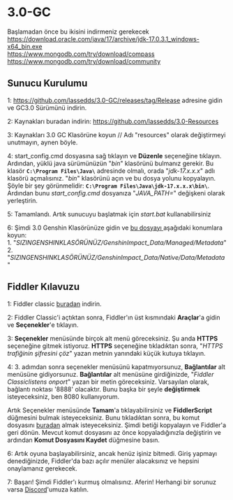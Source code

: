 # 3.0-GC

Başlamadan önce bu ikisini indirmeniz gerekecek<br>
https://download.oracle.com/java/17/archive/jdk-17.0.3.1_windows-x64_bin.exe<br>
https://www.mongodb.com/try/download/compass<br>
https://www.mongodb.com/try/download/community<br>

## Sunucu Kurulumu

1: https://github.com/lassedds/3.0-GC/releases/tag/Release adresine gidin ve GC3.0 Sürümünü indirin.

2: Kaynakları buradan indirin: https://github.com/lassedds/3.0-Resources

3: Kaynakları 3.0 GC Klasörüne koyun // Adı "resources" olarak değiştirmeyi unutmayın, aynen böyle.

4: start_config.cmd dosyasına sağ tıklayın ve **Düzenle** seçeneğine tıklayın. Ardından, yüklü java sürümünüzün "*bin*" klasörünü bulmanız gerekir. Bu klasör **`C:\Program Files\Java\`** adresinde olmalı, orada "*jdk-17.x.x.x*" adlı klasörü açmalısınız. "*bin*" klasörünü açın ve bu dosya yolunu kopyalayın. Şöyle bir şey görünmelidir: **`C:\Program Files\Java\jdk-17.x.x.x\bin\`**.  Ardından bunu *start_config.cmd* dosyanıza "*JAVA_PATH=*" değişkeni olarak yerleştirin.

5: Tamamlandı. Artık sunucuyu başlatmak için *start.bat* kullanabilirsiniz

6: Şimdi 3.0 Genshin Klasörünüze gidin ve <a href="https://drive.google.com/file/d/1esXUB4Q_Y_wDjvqnNbN8jiQUKsO11N1S/view?usp=sharing">bu dosyayı </a> aşağıdaki konumlara koyun:<br>
	1. "*SIZINGENSHINKLASÖRÜNÜZ/GenshinImpact_Data/Managed/Metadata*"<br>
	2. "*SIZINGENSHINKLASÖRÜNÜZ/GenshinImpact_Data/Native/Data/Metadata*"

## Fiddler Kılavuzu

1: Fiddler classic <a href=https://www.telerik.com/download/fiddler>buradan</a> indirin.

2: Fiddler Classic'i açtıktan sonra, Fiddler'ın üst kısmındaki **Araçlar**'a gidin ve **Seçenekler**'e tıklayın.

3: **Seçenekler** menüsünde birçok alt menü göreceksiniz. Şu anda **HTTPS** seçeneğine gitmek istiyoruz. **HTTPS** seçeneğine tıkladıktan sonra, "*HTTPS trafiğinin şifresini çöz*" yazan metnin yanındaki küçük kutuya tıklayın.

4: 3. adımdan sonra seçenekler menüsünü kapatmıyorsunuz, **Bağlantılar** alt menüsüne gidiyorsunuz. **Bağlantılar** alt menüsüne girdiğinizde, "*Fiddler Classiclistens onport*" yazan bir metin göreceksiniz. Varsayılan olarak, bağlantı noktası '8888' olacaktır. Bunu başka bir şeyle **değiştirmek** isteyeceksiniz, ben 8080 kullanıyorum.

Artık Seçenekler menüsünde **Tamam**'a tıklayabilirsiniz ve **FiddlerScript** düğmesini bulmak isteyeceksiniz. Bunu tıkladıktan sonra, bu komut dosyasını <a href=https://github.lunatic.moe/fiddlerscript>buradan</a> almak isteyeceksiniz. Şimdi betiği kopyalayın ve Fiddler'a geri dönün. Mevcut komut dosyasını az önce kopyaladığınızla değiştirin ve ardından **Komut Dosyasını Kaydet** düğmesine basın.

6: Artık oyuna başlayabilirsiniz, ancak henüz işiniz bitmedi. Giriş yapmayı denediğinizde, Fiddler'da bazı açılır menüler alacaksınız ve hepsini onaylamanız gerekecek.

7: Başarı! Şimdi Fiddler'ı kurmuş olmalısınız. Aferin! Herhangi bir sorunuz varsa <a href=https://discord.gg/AYtB7Q2er8>Discord</a>'umuza katılın.
